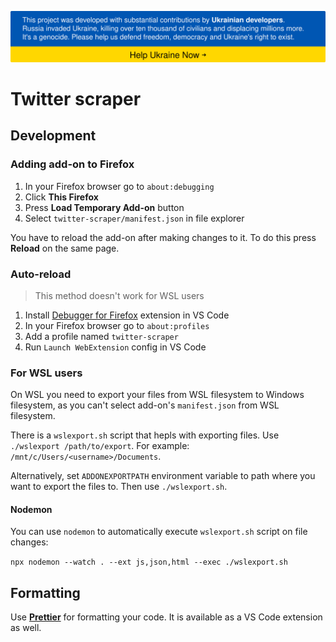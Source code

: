 [![Stand With Ukraine](https://raw.githubusercontent.com/vshymanskyy/StandWithUkraine/main/banner-direct.svg)](https://vshymanskyy.github.io/StandWithUkraine)

# Twitter scraper

## Development

### Adding add-on to Firefox

1. In your Firefox browser go to `about:debugging`
2. Click **This Firefox**
3. Press **Load Temporary Add-on** button
4. Select `twitter-scraper/manifest.json` in file explorer

You have to reload the add-on after making changes to it.
To do this press **Reload** on the same page.

### Auto-reload

> This method doesn't work for WSL users

1. Install [Debugger for Firefox](https://marketplace.visualstudio.com/items?itemName=firefox-devtools.vscode-firefox-debug) extension in VS Code
2. In your Firefox browser go to `about:profiles`
3. Add a profile named `twitter-scraper`
4. Run `Launch WebExtension` config in VS Code

### For WSL users

On WSL you need to export your files from WSL filesystem to Windows filesystem, as you can't select add-on's `manifest.json` from WSL filesystem.

There is a `wslexport.sh` script that hepls with exporting files.
Use `./wslexport /path/to/export`. For example: `/mnt/c/Users/<username>/Documents`.

Alternatively, set `ADDONEXPORTPATH` environment variable to path where you want to export the files to. Then use `./wslexport.sh`.

#### Nodemon

You can use `nodemon` to automatically execute `wslexport.sh` script on file changes:

`npx nodemon --watch . --ext js,json,html --exec ./wslexport.sh`

## Formatting

Use [**Prettier**](https://prettier.io/) for formatting your code.
It is available as a VS Code extension as well.
